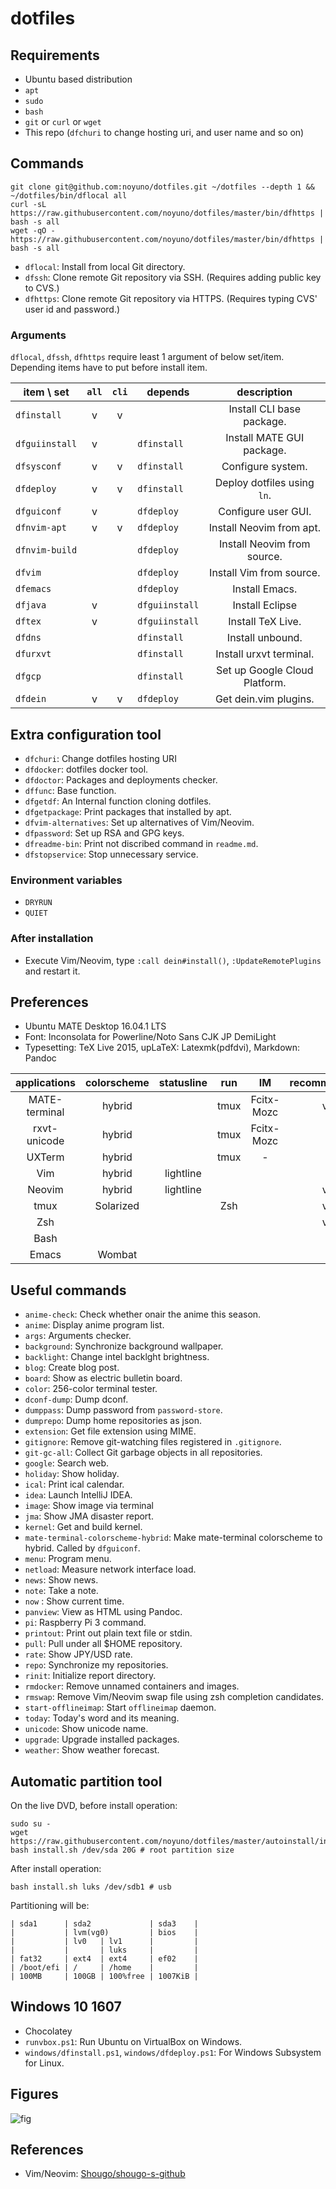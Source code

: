 # dotfiles

## Requirements

- Ubuntu based distribution
- `apt`
- `sudo`
- `bash`
- `git` or `curl` or `wget`
- This repo (`dfchuri` to change hosting uri, and user name and so on)

## Commands

    git clone git@github.com:noyuno/dotfiles.git ~/dotfiles --depth 1 && ~/dotfiles/bin/dflocal all
    curl -sL https://raw.githubusercontent.com/noyuno/dotfiles/master/bin/dfhttps | bash -s all
    wget -qO - https://raw.githubusercontent.com/noyuno/dotfiles/master/bin/dfhttps | bash -s all

- `dflocal`: Install from local Git directory.
- `dfssh`: Clone remote Git repository via SSH. (Requires adding public key to
CVS.)
- `dfhttps`: Clone remote Git repository via HTTPS. (Requires typing CVS' user
id and password.)

### Arguments

`dflocal`, `dfssh`, `dfhttps` require least 1 argument of below set/item.
Depending items have to put before install item.

| item   \ set   | `all` | `cli` | depends        | description               |
| :------------: | :---: | :---: | :------------: | :-----------------------: |
| `dfinstall   ` | v     | v     |                | Install CLI base package. |
| `dfguiinstall` | v     |       | `dfinstall   ` | Install MATE GUI package. |
| `dfsysconf   ` | v     | v     | `dfinstall   ` | Configure system.         |
| `dfdeploy    ` | v     | v     | `dfinstall   ` | Deploy dotfiles using `ln`.|
| `dfguiconf   ` | v     |       | `dfdeploy    ` | Configure user GUI.       |
| `dfnvim-apt  ` | v     | v     | `dfdeploy    ` | Install Neovim from apt.  |
| `dfnvim-build` |       |       | `dfdeploy    ` | Install Neovim from source.|
| `dfvim       ` |       |       | `dfdeploy    ` | Install Vim from source.  |
| `dfemacs     ` |       |       | `dfdeploy    ` | Install Emacs.            |
| `dfjava      ` | v     |       | `dfguiinstall` | Install Eclipse           |
| `dftex       ` | v     |       | `dfguiinstall` | Install TeX Live.         |
| `dfdns       ` |       |       | `dfinstall   ` | Install unbound.          |
| `dfurxvt     ` |       |       | `dfinstall   ` | Install urxvt terminal.   |
| `dfgcp       ` |       |       | `dfinstall   ` | Set up Google Cloud Platform. |
| `dfdein      ` | v     | v     | `dfdeploy    ` | Get dein.vim plugins.     |

## Extra configuration tool

- `dfchuri`: Change dotfiles hosting URI
- `dfdocker`: dotfiles docker tool.
- `dfdoctor`: Packages and deployments checker.
- `dffunc`: Base function.
- `dfgetdf`: An Internal function cloning dotfiles.
- `dfgetpackage`: Print packages that installed by apt.
- `dfvim-alternatives`: Set up alternatives of Vim/Neovim.
- `dfpassword`: Set up RSA and GPG keys.
- `dfreadme-bin`: Print not discribed command in `readme.md`.
- `dfstopservice`: Stop unnecessary service.

### Environment variables

- `DRYRUN`
- `QUIET`

### After installation

- Execute Vim/Neovim, type `:call dein#install()`, `:UpdateRemotePlugins` and
restart it.

## Preferences

- Ubuntu MATE Desktop 16.04.1 LTS
- Font: Inconsolata for Powerline/Noto Sans CJK JP DemiLight
- Typesetting: TeX Live 2015, upLaTeX: Latexmk(pdfdvi), Markdown: Pandoc

| applications  | colorscheme | statusline | run  | IM         | recommended |
|:-------------:|:-----------:|:----------:|:----:|:----------:|:-----------:|
| MATE-terminal | hybrid      |            | tmux | Fcitx-Mozc | v           |
| rxvt-unicode  | hybrid      |            | tmux | Fcitx-Mozc |             |
| UXTerm        | hybrid      |            | tmux | -          |             |
| Vim           | hybrid      | lightline  |      |            |             |
| Neovim        | hybrid      | lightline  |      |            | v           |
| tmux          | Solarized   |            | Zsh  |            | v           |
| Zsh           |             |            |      |            | v           |
| Bash          |             |            |      |            |             |
| Emacs         | Wombat      |            |      |            |             |

## Useful commands

- `anime-check`: Check whether onair the anime this season.
- `anime`: Display anime program list.
- `args`: Arguments checker.
- `background`: Synchronize background wallpaper.
- `backlight`: Change intel backlght brightness.
- `blog`: Create blog post.
- `board`: Show as electric bulletin board.
- `color`: 256-color terminal tester.
- `dconf-dump`: Dump dconf.
- `dumppass`: Dump password from `password-store`.
- `dumprepo`: Dump home repositories as json.
- `extension`: Get file extension using MIME.
- `gitignore`: Remove git-watching files registered in `.gitignore`.
- `git-gc-all`: Collect Git garbage objects in all repositories.
- `google`: Search web.
- `holiday`: Show holiday.
- `ical`: Print ical calendar.
- `idea`: Launch IntelliJ IDEA.
- `image`: Show image via terminal
- `jma`: Show JMA disaster report.
- `kernel`: Get and build kernel.
- `mate-terminal-colorscheme-hybrid`: Make mate-terminal colorscheme to hybrid. Called by `dfguiconf`.
- `menu`: Program menu.
- `netload`: Measure network interface load.
- `news`: Show news.
- `note`: Take a note.
- `now` : Show current time.
- `panview`: View as HTML using Pandoc.
- `pi`: Raspberry Pi 3 command.
- `printout`: Print out plain text file or stdin.
- `pull`: Pull under all $HOME repository.
- `rate`: Show JPY/USD rate.
- `repo`: Synchronize my repositories.
- `rinit`: Initialize report directory.
- `rmdocker`: Remove unnamed containers and images.
- `rmswap`: Remove Vim/Neovim swap file using zsh completion candidates.
- `start-offlineimap`: Start `offlineimap` daemon.
- `today`: Today's word and its meaning.
- `unicode`: Show unicode name.
- `upgrade`: Upgrade installed packages.
- `weather`: Show weather forecast.

## Automatic partition tool

On the live DVD, before install operation:

    sudo su -
    wget https://raw.githubusercontent.com/noyuno/dotfiles/master/autoinstall/install.sh
    bash install.sh /dev/sda 20G # root partition size

After install operation:

    bash install.sh luks /dev/sdb1 # usb

Partitioning will be:

    | sda1      | sda2             | sda3    |
    |           | lvm(vg0)         | bios    |
    |           | lv0   | lv1      |         |
    |           |       | luks     |         |
    | fat32     | ext4  | ext4     | ef02    |
    | /boot/efi | /     | /home    |         |
    | 100MB     | 100GB | 100%free | 1007KiB |

## Windows 10 1607

- Chocolatey
- `runvbox.ps1`: Run Ubuntu on VirtualBox on Windows.
- `windows/dfinstall.ps1`, `windows/dfdeploy.ps1`: For Windows Subsystem for Linux.

## Figures

![fig](https://raw.githubusercontent.com/noyuno/dotfiles/master/fig/fig.png)

## References
- Vim/Neovim: [Shougo/shougo-s-github](https://github.com/Shougo/shougo-s-github)

